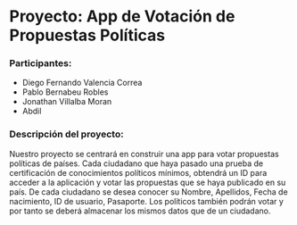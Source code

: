 # Proyecto: App de Votación de Propuestas Políticas

### Participantes:
- Diego Fernando Valencia Correa
- Pablo Bernabeu Robles
- Jonathan Villalba Moran
- Abdil

### Descripción del proyecto:
Nuestro proyecto se centrará en construir una app para votar propuestas políticas de países.
Cada ciudadano que haya pasado una prueba de certificación de conocimientos políticos mínimos, obtendrá un ID para acceder a la aplicación y votar las propuestas que se haya publicado en su país.
De cada ciudadano se desea conocer su Nombre, Apellidos, Fecha de nacimiento, ID de usuario, Pasaporte.
Los políticos también podrán votar y por tanto se deberá almacenar los mismos datos que de un ciudadano.


